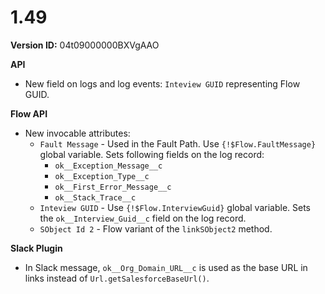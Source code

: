 # 1.49

**Version ID:** 04t09000000BXVgAAO

**API**

-   New field on logs and log events: `Inteview GUID` representing Flow GUID.

**Flow API**

-   New invocable attributes:
    -   `Fault Message` - Used in the Fault Path. Use `{!$Flow.FaultMessage}`
        global variable. Sets following fields on the log record:
        -   `ok__Exception_Message__c`
        -   `ok__Exception_Type__c`
        -   `ok__First_Error_Message__c`
        -   `ok__Stack_Trace__c`
    -   `Inteview GUID` - Use `{!$Flow.InterviewGuid}` global variable. Sets the
        `ok__Interview_Guid__c` field on the log record.
    -   `SObject Id 2` - Flow variant of the `linkSObject2` method.

**Slack Plugin**

-   In Slack message, `ok__Org_Domain_URL__c` is used as the base URL in links
    instead of `Url.getSalesforceBaseUrl()`.
